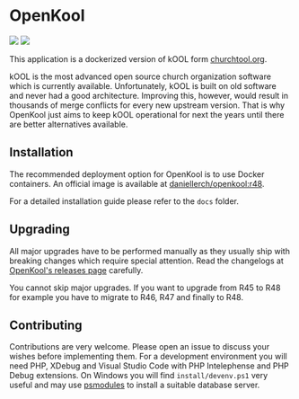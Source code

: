 # OpenKool

[![](https://img.shields.io/docker/pulls/daniellerch/openkool.svg)](https://hub.docker.com/r/daniellerch/openkool)
[![](https://img.shields.io/docker/image-size/daniellerch/openkool/r48.svg)](https://hub.docker.com/r/daniellerch/openkool)

This application is a dockerized version of kOOL form [churchtool.org](http://www.churchtool.org).

kOOL is the most advanced open source church organization software which is currently available.
Unfortunately, kOOL is built on old software and never had a good architecture. Improving this, however, would result in thousands of merge conflicts for every new upstream version. That is why OpenKool just aims to keep kOOL operational for next the years until there are better alternatives available.

## Installation
The recommended deployment option for OpenKool is to use Docker containers. An official image is available at [daniellerch/openkool:r48](https://hub.docker.com/r/daniellerch/openkool).

For a detailed installation guide please refer to the `docs` folder.


## Upgrading
All major upgrades have to be performed manually as they usually ship with breaking changes which require special attention. Read the changelogs at [OpenKool's releases page](https://github.com/daniel-lerch/openkool/releases) carefully.

You cannot skip major upgrades. If you want to upgrade from R45 to R48 for example you have to migrate to R46, R47 and finally to R48.

## Contributing
Contributions are very welcome. Please open an issue to discuss your wishes before implementing them. For a development environment you will need PHP, XDebug and Visual Studio Code with PHP Intelephense and PHP Debug extensions. On Windows you will find `install/devenv.ps1` very useful and may use [psmodules](https://github.com/daniel-lerch/psmodules) to install a suitable database server.
